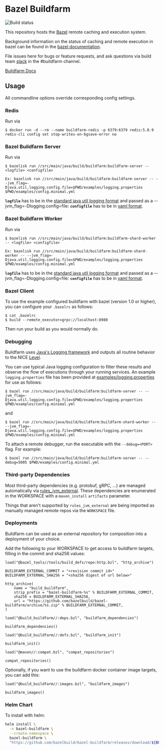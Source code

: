 # Bazel Buildfarm

![Build status](https://badge.buildkite.com/45f4fd4c0cfb95f7705156a4119641c6d5d6c310452d6e65a4.svg?branch=main)

This repository hosts the [Bazel](https://bazel.build) remote caching and execution system.

Background information on the status of caching and remote execution in bazel can be
found in the [bazel documentation](https://docs.bazel.build/versions/master/remote-caching.html).

File issues here for bugs or feature requests, and ask questions via build team [slack](https://join.slack.com/t/buildteamworld/shared_invite/zt-4zy8f5j5-KwiJuBoAAUorB_mdQHwF7Q) in the #buildfarm channel.

[Buildfarm Docs](https://bazelbuild.github.io/bazel-buildfarm/)

## Usage

All commandline options override corresponding config settings.

### Redis

Run via

```shell
$ docker run -d --rm --name buildfarm-redis -p 6379:6379 redis:5.0.9
redis-cli config set stop-writes-on-bgsave-error no
```

### Bazel Buildfarm Server

Run via

```shell
$ bazelisk run //src/main/java/build/buildfarm:buildfarm-server -- <logfile> <configfile>

Ex: bazelisk run //src/main/java/build/buildfarm:buildfarm-server -- --jvm_flag=-Djava.util.logging.config.file=$PWD/examples/logging.properties $PWD/examples/config.minimal.yml
```
**`logfile`** has to be in the [standard java util logging format](https://docs.oracle.com/cd/E57471_01/bigData.100/data_processing_bdd/src/rdp_logging_config.html) and passed as a --jvm_flag=-Dlogging.config=file:
**`configfile`** has to be in [yaml format](https://bazelbuild.github.io/bazel-buildfarm/docs/configuration).

### Bazel Buildfarm Worker

Run via

```shell
$ bazelisk run //src/main/java/build/buildfarm:buildfarm-shard-worker -- <logfile> <configfile>

Ex: bazelisk run //src/main/java/build/buildfarm:buildfarm-shard-worker -- --jvm_flag=-Djava.util.logging.config.file=$PWD/examples/logging.properties $PWD/examples/config.minimal.yml

```
**`logfile`** has to be in the [standard java util logging format](https://docs.oracle.com/cd/E57471_01/bigData.100/data_processing_bdd/src/rdp_logging_config.html) and passed as a --jvm_flag=-Dlogging.config=file:
**`configfile`** has to be in [yaml format](https://bazelbuild.github.io/bazel-buildfarm/docs/configuration).

### Bazel Client

To use the example configured buildfarm with bazel (version 1.0 or higher), you can configure your `.bazelrc` as follows:

```shell
$ cat .bazelrc
$ build --remote_executor=grpc://localhost:8980
```

Then run your build as you would normally do.

### Debugging

Buildfarm uses [Java's Logging framework](https://docs.oracle.com/javase/10/core/java-logging-overview.htm) and outputs all routine behavior to the NICE [Level](https://docs.oracle.com/javase/8/docs/api/java/util/logging/Level.html).

You can use typical Java logging configuration to filter these results and observe the flow of executions through your running services.
An example `logging.properties` file has been provided at [examples/logging.properties](examples/logging.properties) for use as follows:

```shell
$ bazel run //src/main/java/build/buildfarm:buildfarm-server -- --jvm_flag=-Djava.util.logging.config.file=$PWD/examples/logging.properties $PWD/examples/config.minimal.yml
```

and

``` shell
$ bazel run //src/main/java/build/buildfarm:buildfarm-shard-worker -- --jvm_flag=-Djava.util.logging.config.file=$PWD/examples/logging.properties $PWD/examples/config.minimal.yml
```

To attach a remote debugger, run the executable with the `--debug=<PORT>` flag. For example:

```shell
$ bazel run //src/main/java/build/buildfarm:buildfarm-server -- --debug=5005 $PWD/examples/config.minimal.yml
```


### Third-party Dependencies

Most third-party dependencies (e.g. protobuf, gRPC, ...) are managed automatically via
[rules_jvm_external](https://github.com/bazelbuild/rules_jvm_external). These dependencies are enumerated in
the WORKSPACE with a `maven_install` `artifacts` parameter.

Things that aren't supported by `rules_jvm_external` are being imported as manually managed remote repos via
the `WORKSPACE` file.

### Deployments

Buildfarm can be used as an external repository for composition into a deployment of your choice.

Add the following to your WORKSPACE to get access to buildfarm targets, filling in the commit and sha256 values:

```starlark
load("@bazel_tools//tools/build_defs/repo:http.bzl", "http_archive")

BUILDFARM_EXTERNAL_COMMIT = "<revision commit id>"
BUILDFARM_EXTERNAL_SHA256 = "<sha256 digest of url below>"

http_archive(
    name = "build_buildfarm",
    strip_prefix = "bazel-buildfarm-%s" % BUILDFARM_EXTERNAL_COMMIT,
    sha256 = BUILDFARM_EXTERNAL_SHA256,
    url = "https://github.com/bazelbuild/bazel-buildfarm/archive/%s.zip" % BUILDFARM_EXTERNAL_COMMIT,
)

load("@build_buildfarm//:deps.bzl", "buildfarm_dependencies")

buildfarm_dependencies()

load("@build_buildfarm//:defs.bzl", "buildfarm_init")

buildfarm_init()

load("@maven//:compat.bzl", "compat_repositories")

compat_repositories()
```

Optionally, if you want to use the buildfarm docker container image targets, you can add this:

```starlark
load("@build_buildfarm//:images.bzl", "buildfarm_images")

buildfarm_images()
```

### Helm Chart

To install with helm:

```bash
helm install \
  -n bazel-buildfarm \
  --create-namespace \
  bazel-buildfarm \
  "https://github.com/bazelbuild/bazel-buildfarm/releases/download/${BUILDFARM_VERSION:-2.8.0}/buildfarm-${CHART_VERSION:-0.2.0}.tgz"
```
